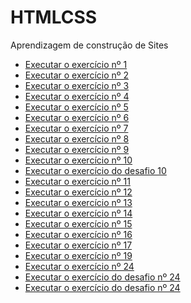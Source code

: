 # HTMLCSS
 Aprendizagem de construção de Sites
<ul>
<li><a href="amandresoftware.github.io/exercicios/ex001/index.html">Executar o exercício nº 1</a></li>
<li><a href="amandresoftware.github.io/exercicios/ex002/index.html">Executar o exercício nº 2</a></li>
<li><a href="amandresoftware.github.io/exercicios/ex003/index.html">Executar o exercício nº 3</a></li>
<li><a href="amandresoftware.github.io/exercicios/ex004/index.html">Executar o exercício nº 4</a></li>
<li><a href="amandresoftware.github.io/exercicios/ex005/index.html">Executar o exercício nº 5</a></li>
<li><a href="amandresoftware.github.io/exercicios/ex006/index.html">Executar o exercício nº 6</a></li>
<li><a href="amandresoftware.github.io/exercicios/ex007/index.html">Executar o exercício nº 7</a></li>
<li><a href="amandresoftware.github.io/exercicios/ex008/index.html">Executar o exercício nº 8</a></li>
<li><a href="amandresoftware.github.io/exercicios/ex009/index.html">Executar o exercício nº 9</a></li>
<li><a href="amandresoftware.github.io/exercicios/ex010/index.html">Executar o exercício nº 10</a></li>
<li><a href="amandresoftware.github.io/exercicios/desafio10/index.html">Executar o exercício do desafio 10</a></li>
<li><a href="amandresoftware.github.io/exercicios/ex011/index.html">Executar o exercício nº 11</a></li>
<li><a href="amandresoftware.github.io/exercicios/ex012/index.html">Executar o exercício nº 12</a></li>
<li><a href="amandresoftware.github.io/exercicios/ex013/index.html">Executar o exercício nº 13</a></li>
<li><a href="amandresoftware.github.io/exercicios/ex014/index.html">Executar o exercício nº 14</a></li>
<li><a href="amandresoftware.github.io/exercicios/ex015/index.html">Executar o exercício nº 15</a></li>
<li><a href="amandresoftware.github.io/exercicios/ex016/index.html">Executar o exercício nº 16</a></li>
<li><a href="amandresoftware.github.io/exercicios/ex017/index.html">Executar o exercício nº 17</a></li>
<li><a href="amandresoftware.github.io/exercicios/ex018/index.html">Executar o exercício nº 19</a></li>
<li><a href="amandresoftware.github.io/exercicios/ex024/index.html">Executar o exercício nº 24</a></li>
<li><a href="amandresoftware.github.io/exercicios/ex024desafio/index.html">Executar o exercício do desafio nº 24</a></li>
<li><a href="amandresoftware.github.io/exercicios/ex024desafio/index.html">Executar o exercício do desafio nº 24</a></li></ul>
